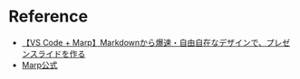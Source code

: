 # Reference
- [【VS Code + Marp】Markdownから爆速・自由自在なデザインで、プレゼンスライドを作る](https://qiita.com/tomo_makes/items/aafae4021986553ae1d8)
- [Marp公式](https://marketplace.visualstudio.com/items?itemName=marp-team.marp-vscode)